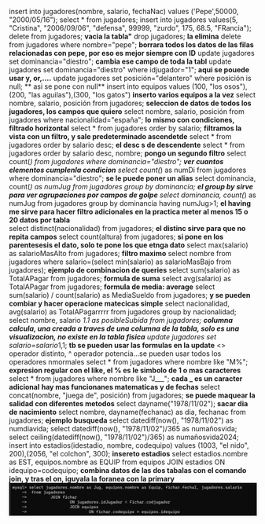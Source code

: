 insert into jugadores(nombre, salario, fechaNac) values ('Pepe',50000, "2000/05/16");
 select * from jugadores;
insert into jugadores values(5, "Cristina", "2006/09/06", "defensa", 99999, "zurdo", 175, 68.5, "FRancia");
delete from jugadores; **vacia la tabla"**
drop jugadores; **la elimina**
delete from jugadores where nombre="pepe"; **borrara todos los datos de las filas relacionadas con pepe, por eso es mejor siempre con ID**
update jugadores set dominancia="diestro"; **cambia ese campo de toda la tabl**
update jugadores set dominancia="diestro" where idjugador="1"; **aqui se pouede usar y, or,....**
update jugadores set posición="delantero" where posición is null; **    asi se pone con null**
insert into equipos values (100, "los osos"),(200, "las aguilas"),(300, "los gatos") **inserto varios equipos a la vez**
select nombre, salario, posición from jugadores; **seleccion de datos de todos los jugadores, los campos que quiero**
select nombre, salario, posición from jugadores where nacionalidad="españa"; **lo mismo con condiciones, filtrado horizontal**
select * from jugadores order by salario; **filtramos la vista con un filtro, y sale predeterminado ascendetde**
select * from jugadores order by salario desc; **el desc s de descendente**
select * from jugadores order by salario desc, nombre; **pongo un segundo filtro**
select count(*) from jugadores where dominancia="diestro"; **ver cuantos elementos cumplenla condicion**
select count(*) as numDi from jugadores where dominancia="diestro"; **se le puede poner un alias**
 select dominancia, count(*) as numJug from jugadores group by dominancia; **el group by sirve para ver agrupaciones por campos de golpe**
select dominancia, count(*) as numJug from jugadores group by dominancia having numJug>1; **el having me sirve para hacer filtro adicionales**
**en la practica meter al menos 15 o 20 datos por tabla**   
select distinct(nacionalidad) from jugadores; **el distinc sirve para que no repita campos**
select count(altura) from jugadores; **si pone en los parentesesis el dato, solo te pone los que etnga dato**
select max(salario) as salarioMasAlto from jugadores; **filtro maximo**
select nombre from jugadores where salario=(select min(salario) as salarioMasBajo from jugadores); **ejemplo de combinacion de queries**
 select sum(salario) as TotalAPagar from jugadores; **formula de suma**
 select avg(salario) as TotalAPagar from jugadores; **formula de media: average**
 select sum(salario) / count(salario) as MediaSueldo from jugadores; **y se pueden combiar y hacer operacione matecicas simple**
 select nacionalidad, avg(salario) as TotalAPagarrrrr from jugadores group by nacionalidad;
select nombre, salario *1.1 as posibleSubida from jugadores; **columna calcula, una creada a traves de una columna de la tabla, solo es una visualizacion, no existe en la tabla fisica**
update jugadores set salario=salario*1,1; **tb se pueden usar las formulas en la update**
<> operador distinto, ^ operador potencia...se pueden usar todos los operadores nmormales
select * from jugadores where nombre like "M%";   **expresion regular con el like, el % es le simbolo de 1 o mas caracteres**
select * from jugadores where nombre like "J___"; **cada _ es un caracter adicional**
**hay mas funcionanes matematicas y de fechas**
select concat(nombre, "juega de", posición) from jugadores; **se puede maquear la salidad con diferentes metodos**
 select dayname("1978/11/02"); **sacar dia de nacimiento**
 select nombre, dayname(fechanac) as dia, fechanac from jugadores; **ejemplo busqueda**
  select datediff(now(), "1978/11/02") as numdiavida;
  select datediff(now(), "1978/11/02")/365 as numañosvida;
   select ceiling(datediff(now(), "1978/11/02")/365) as numañosvida2024;
    insert into estadios(idestadio, nombre, codequipo) values (1003, "el nido", 200),(2056, "el colchon", 300); **insereto estadios**
    select estadios.nombre as EST, equipos.nombre as EQUIP from equipos JOIN estadios ON idequipo=codequipo; **combina datos de las dos tabalas con el comando join, y tras el on, iguyala la foranea con la primary**
![alt text](image.png)
    <!-- --falta poner aqui la busqueda a tres, no me dio tiempo a copiar-- -->





